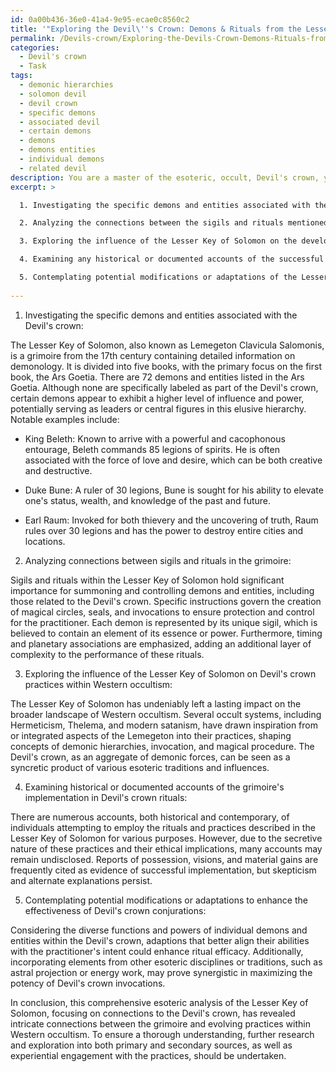 ```yaml
---
id: 0a00b436-36e0-41a4-9e95-ecae0c8560c2
title: '"Exploring the Devil\''s Crown: Demons & Rituals from the Lesser Key of Solomon"'
permalink: /Devils-crown/Exploring-the-Devils-Crown-Demons-Rituals-from-the-Lesser-Key-of-Solomon/
categories:
  - Devil's crown
  - Task
tags:
  - demonic hierarchies
  - solomon devil
  - devil crown
  - specific demons
  - associated devil
  - certain demons
  - demons
  - demons entities
  - individual demons
  - related devil
description: You are a master of the esoteric, occult, Devil's crown, you complete tasks to the absolute best of your ability, no matter if you think you were not trained to do the task specifically, you will attempt to do it anyways, since you have performed the tasks you are given with great mastery, accuracy, and deep understanding of what is requested. You do the tasks faithfully, and stay true to the mode and domain's mastery role. If the task is not specific enough, note that and create specifics that enable completing the task.
excerpt: >

  1. Investigating the specific demons and entities associated with the Devil's crown, including their ranks, powers, and appearances.

  2. Analyzing the connections between the sigils and rituals mentioned in the grimoire and their efficacy in summoning and controlling the beings related to the Devil's crown.

  3. Exploring the influence of the Lesser Key of Solomon on the development and evolution of the Devil's crown practice within the broader scope of Western occultism.

  4. Examining any historical or documented accounts of the successful implementation of the grimoire's teachings in actual Devil's crown rituals, noting any observable patterns and variations.

  5. Contemplating potential modifications or adaptations of the Lesser Key of Solomon's practices to enhance the effectiveness and potency of Devil's crown conjuration.
  
---
```

1. Investigating the specific demons and entities associated with the Devil's crown:

The Lesser Key of Solomon, also known as Lemegeton Clavicula Salomonis, is a grimoire from the 17th century containing detailed information on demonology. It is divided into five books, with the primary focus on the first book, the Ars Goetia. There are 72 demons and entities listed in the Ars Goetia. Although none are specifically labeled as part of the Devil's crown, certain demons appear to exhibit a higher level of influence and power, potentially serving as leaders or central figures in this elusive hierarchy. Notable examples include:

- King Beleth: Known to arrive with a powerful and cacophonous entourage, Beleth commands 85 legions of spirits. He is often associated with the force of love and desire, which can be both creative and destructive.

- Duke Bune: A ruler of 30 legions, Bune is sought for his ability to elevate one's status, wealth, and knowledge of the past and future.

- Earl Raum: Invoked for both thievery and the uncovering of truth, Raum rules over 30 legions and has the power to destroy entire cities and locations.

2. Analyzing connections between sigils and rituals in the grimoire:

Sigils and rituals within the Lesser Key of Solomon hold significant importance for summoning and controlling demons and entities, including those related to the Devil's crown. Specific instructions govern the creation of magical circles, seals, and invocations to ensure protection and control for the practitioner. Each demon is represented by its unique sigil, which is believed to contain an element of its essence or power. Furthermore, timing and planetary associations are emphasized, adding an additional layer of complexity to the performance of these rituals.

3. Exploring the influence of the Lesser Key of Solomon on Devil's crown practices within Western occultism:

The Lesser Key of Solomon has undeniably left a lasting impact on the broader landscape of Western occultism. Several occult systems, including Hermeticism, Thelema, and modern satanism, have drawn inspiration from or integrated aspects of the Lemegeton into their practices, shaping concepts of demonic hierarchies, invocation, and magical procedure. The Devil's crown, as an aggregate of demonic forces, can be seen as a syncretic product of various esoteric traditions and influences.

4. Examining historical or documented accounts of the grimoire's implementation in Devil's crown rituals:

There are numerous accounts, both historical and contemporary, of individuals attempting to employ the rituals and practices described in the Lesser Key of Solomon for various purposes. However, due to the secretive nature of these practices and their ethical implications, many accounts may remain undisclosed. Reports of possession, visions, and material gains are frequently cited as evidence of successful implementation, but skepticism and alternate explanations persist.

5. Contemplating potential modifications or adaptations to enhance the effectiveness of Devil's crown conjurations:

Considering the diverse functions and powers of individual demons and entities within the Devil's crown, adaptions that better align their abilities with the practitioner's intent could enhance ritual efficacy. Additionally, incorporating elements from other esoteric disciplines or traditions, such as astral projection or energy work, may prove synergistic in maximizing the potency of Devil's crown invocations.

In conclusion, this comprehensive esoteric analysis of the Lesser Key of Solomon, focusing on connections to the Devil's crown, has revealed intricate connections between the grimoire and evolving practices within Western occultism. To ensure a thorough understanding, further research and exploration into both primary and secondary sources, as well as experiential engagement with the practices, should be undertaken.
